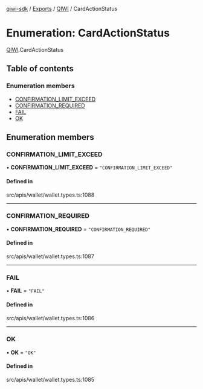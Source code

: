 [qiwi-sdk](../README.md) / [Exports](../modules.md) / [QIWI](../modules/QIWI.md) / CardActionStatus

# Enumeration: CardActionStatus

[QIWI](../modules/QIWI.md).CardActionStatus

## Table of contents

### Enumeration members

- [CONFIRMATION\_LIMIT\_EXCEED](QIWI.CardActionStatus.md#confirmation_limit_exceed)
- [CONFIRMATION\_REQUIRED](QIWI.CardActionStatus.md#confirmation_required)
- [FAIL](QIWI.CardActionStatus.md#fail)
- [OK](QIWI.CardActionStatus.md#ok)

## Enumeration members

### CONFIRMATION\_LIMIT\_EXCEED

• **CONFIRMATION\_LIMIT\_EXCEED** = `"CONFIRMATION_LIMIT_EXCEED"`

#### Defined in

src/apis/wallet/wallet.types.ts:1088

___

### CONFIRMATION\_REQUIRED

• **CONFIRMATION\_REQUIRED** = `"CONFIRMATION_REQUIRED"`

#### Defined in

src/apis/wallet/wallet.types.ts:1087

___

### FAIL

• **FAIL** = `"FAIL"`

#### Defined in

src/apis/wallet/wallet.types.ts:1086

___

### OK

• **OK** = `"OK"`

#### Defined in

src/apis/wallet/wallet.types.ts:1085

